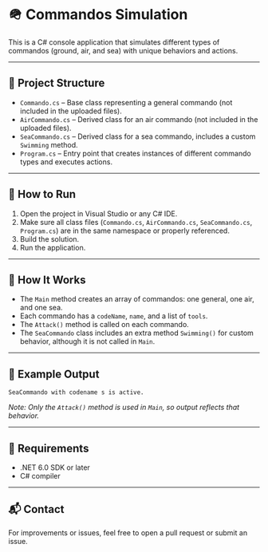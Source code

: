 
# 🪖 Commandos Simulation

This is a C# console application that simulates different types of commandos (ground, air, and sea) with unique behaviors and actions.

---

## 📁 Project Structure

- `Commando.cs` – Base class representing a general commando (not included in the uploaded files).
- `AirCommando.cs` – Derived class for an air commando (not included in the uploaded files).
- `SeaCommando.cs` – Derived class for a sea commando, includes a custom `Swimming` method.
- `Program.cs` – Entry point that creates instances of different commando types and executes actions.

---

## 🚀 How to Run

1. Open the project in Visual Studio or any C# IDE.
2. Make sure all class files (`Commando.cs`, `AirCommando.cs`, `SeaCommando.cs`, `Program.cs`) are in the same namespace or properly referenced.
3. Build the solution.
4. Run the application.

---

## 🧠 How It Works

- The `Main` method creates an array of commandos: one general, one air, and one sea.
- Each commando has a `codeName`, `name`, and a list of `tools`.
- The `Attack()` method is called on each commando.
- The `SeaCommando` class includes an extra method `Swimming()` for custom behavior, although it is not called in `Main`.

---

## 📌 Example Output

```
SeaCommando with codename s is active.
```

*Note: Only the `Attack()` method is used in `Main`, so output reflects that behavior.*

---

## 📎 Requirements

- .NET 6.0 SDK or later
- C# compiler

---

## 📬 Contact

For improvements or issues, feel free to open a pull request or submit an issue.
